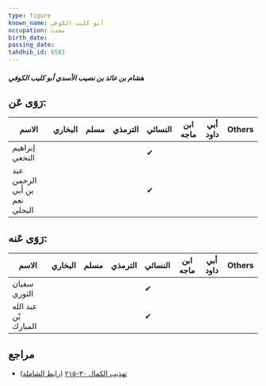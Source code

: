 ```yaml
---
type: figure
known_name: أبو كليب الكوفي
occupation: محدث
birth_date:
passing_date:
tahdhib_id: 6581
---
```

##### هشام بن عائذ بن نصيب الأسدي أبو كليب الكوفي

## رَوَى عَن:
| الاسم                         | البخاري | مسلم | الترمذي | النسائي | ابن ماجه | أبي داود | Others |
| ----------------------------- | ------- | ---- | ------- | ------- | -------- | -------- | ------ |
| إبراهيم النخعي                |         |      |         | ✔       |          |          |        |
| عبد الرحمن بن أَبي نعم البجلي |         |      |         | ✔       |          |          |        |
## رَوَى عَنه:
| الاسم                | البخاري | مسلم | الترمذي | النسائي | ابن ماجه | أبي داود | Others |
| -------------------- | ------- | ---- | ------- | ------- | -------- | -------- | ------ |
| سفيان الثوري         |         |      |         | ✔       |          |          |        |
| عبد الله بْن المبارك |         |      |         | ✔       |          |          |        |
## مراجع
- [تهذيب الكمال ٣٠-٢١٥](obsidian://open?vault=Tahdhib-al-Kamal&file=Figures/٦٥٨١-هشام%20بن%20عائذ%20بن%20نصيب%20الأسدي%20أبو%20كليب%20الكوفي) ([رابط الشاملة](https://shamela.ws/book/3722/16281))